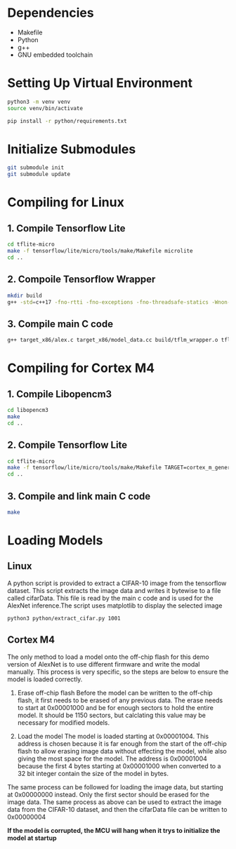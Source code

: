 
# Dependencies

- Makefile
- Python
- g++
- GNU embedded toolchain


# Setting Up Virtual Environment

```bash
python3 -m venv venv
source venv/bin/activate

pip install -r python/requirements.txt
```

# Initialize Submodules
```bash
git submodule init
git submodule update
```

# Compiling for Linux

## 1. Compile Tensorflow Lite

```bash
cd tflite-micro
make -f tensorflow/lite/micro/tools/make/Makefile microlite
cd ..
```


## 2. Compoile Tensorflow Wrapper

```bash
mkdir build
g++ -std=c++17 -fno-rtti -fno-exceptions -fno-threadsafe-statics -Wnon-virtual-dtor -Werror -fno-unwind-tables -ffunction-sections -fdata-sections -fmessage-length=0 -DTF_LITE_STATIC_MEMORY -DTF_LITE_DISABLE_X86_NEON -Wsign-compare -Wdouble-promotion -Wunused-variable -Wunused-function -Wswitch -Wvla -Wall -Wextra -Wmissing-field-initializers -Wstrict-aliasing -Wno-unused-parameter -DKERNELS_OPTIMIZED_FOR_SPEED -DTF_LITE_USE_CTIME -O2 -Itflite-micro/. -Itflite-micro/tensorflow/lite/micro/tools/make/downloads -Itflite-micro/tensorflow/lite/micro/tools/make/downloads/gemmlowp -Itflite-micro/tensorflow/lite/micro/tools/make/downloads/flatbuffers/include -Itflite-micro/tensorflow/lite/micro/tools/make/downloads/kissfft -Itflite-micro/tensorflow/lite/micro/tools/make/downloads/ruy -Itflite-micro/gen/linux_x86_64_default_gcc/genfiles/ -Itflite-micro/gen/linux_x86_64_default_gcc/genfiles/ -c target_x86/tflm_wrapper.cc -o build/tflm_wrapper.o
```


## 3. Compile main C code

```bash
g++ target_x86/alex.c target_x86/model_data.cc build/tflm_wrapper.o tflite-micro/gen/linux_x86_64_default_gcc/lib/libtensorflow-microlite.a -o alex.out
```


# Compiling for Cortex M4


## 1. Compile Libopencm3

```bash
cd libopencm3
make
cd ..
```


## 2. Compile Tensorflow Lite

```bash
cd tflite-micro
make -f tensorflow/lite/micro/tools/make/Makefile TARGET=cortex_m_generic TARGET_ARCH=cortex-m4+fp OPTIMIZED_KERNEL_DIR=cmsis_nn BUILD_TYPE=no_tf_lite_static_memory microlite
cd ..
```

## 3. Compile and link main C code

```bash
make
```

# Loading Models

## Linux

A python script is provided to extract a CIFAR-10 image from the tensorflow dataset. This script extracts the image data and writes it bytewise to a file called cifarData. This file is read by the main c code and is used for the AlexNet inference.The script uses matplotlib to display the selected image
```
python3 python/extract_cifar.py 1001
```


## Cortex M4

The only method to load a model onto the off-chip flash for this demo version of AlexNet is to use different firmware and write the modal manually. This process is very specific, so the steps are below to ensure the model is loaded correctly.

1. Erase off-chip flash
Before the model can be written to the off-chip flash, it first needs to be erased of any previous data. The erase needs to start at 0x00001000 and be for enough sectors to hold the entire model. It should be 1150 sectors, but calclating this value may be necessary for modified models.

2. Load the model
The model is loaded starting at 0x00001004. This address is chosen because it is far enough from the start of the off-chip flash to allow erasing image data without effecting the model, while also giving the most space for the model. The address is 0x00001004 because the first 4 bytes starting at 0x00001000 when converted to a 32 bit integer contain the size of the model in bytes.

The same process can be followed for loading the image data, but starting at 0x00000000 instead. Only the first sector should be erased for the image data. The same process as above can be used to extract the image data from the CIFAR-10 dataset, and then the cifarData file can be written to 0x00000004

**If the model is corrupted, the MCU will hang when it trys to initialize the model at startup**


